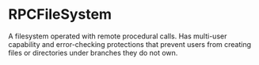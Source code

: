 # RPCFileSystem
A filesystem operated with remote procedural calls. Has multi-user capability and error-checking protections that prevent users from creating files or directories under branches they do not own.
